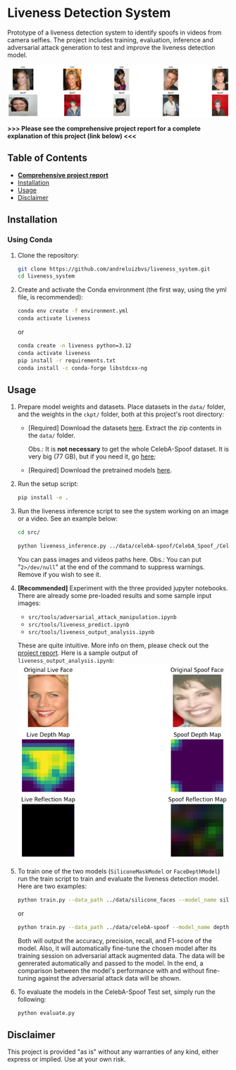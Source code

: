 # Liveness Detection System

Prototype of a liveness detection system to identify spoofs in videos from camera selfies. The project includes training, evaluation, inference and adversarial attack generation to test and improve the liveness detection model.

![summary](assets/results.png)

**>>> Please see the comprehensive project report for a complete explanation of this project (link below) <<<**

## Table of Contents

- **[Comprehensive project report](./Report.md)**
- [Installation](#installation)
- [Usage](#usage)
- [Disclaimer](#disclaimer)

## Installation

### Using Conda

1. Clone the repository:
    ```sh
    git clone https://github.com/andreluizbvs/liveness_system.git
    cd liveness_system
    ```

2. Create and activate the Conda environment (the first way, using the yml file, is recommended):
    ```sh
    conda env create -f environment.yml
    conda activate liveness
    ```
    or

    ```sh
    conda create -n liveness python=3.12
    conda activate liveness
    pip install -r requirements.txt
    conda install -c conda-forge libstdcxx-ng
    ```

## Usage

1. Prepare model weights and datasets. Place datasets in the `data/` folder, and the weights in the `ckpt/` folder, both at this project's root directory:

    - [Required] Download the datasets [here](https://drive.google.com/file/d/1YhO77mX-lrsHrylAGhwAJr86ZX4CD4IG/view?usp=sharing). Extract the zip contents in the `data/` folder. 
    
        Obs.: It is **not necessary** to get the whole CelebA-Spoof dataset. It is very big (77 GB), but if you need it, go [here](https://www.kaggle.com/datasets/attentionlayer241/celeba-spoof-for-face-antispoofing);
    
    - [Required] Download the pretrained models [here](https://drive.google.com/file/d/1sQFPC9IyQFFDmKX28_uD4mgN00dtZSiL/view?usp=sharing).

2. Run the setup script:
    ```sh
    pip install -e .
    ```

2. Run the liveness inference script to see the system working on an image or a video. See an example below:
    ```sh
    cd src/
    ```
    ```sh
    python liveness_inference.py ../data/celebA-spoof/CelebA_Spoof_/CelebA_Spoof/Data/test/3613/spoof/541354.png
    ```
    You can pass images and videos paths here.
    Obs.: You can put "`2>/dev/null`" at the end of the command to suppress warnings. Remove if you wish to see it.

3. **[Recommended]** Experiment with the three provided jupyter notebooks. There are already some pre-loaded results and some sample input images:
    - `src/tools/adversarial_attack_manipulation.ipynb`
    - `src/tools/liveness_predict.ipynb`
    - `src/tools/liveness_output_analysis.ipynb`
    
    These are quite intuitive. More info on them, please check out the [project report](./Report.md). Here is a sample output of `liveness_output_analysis.ipynb`:
    ![analysis](assets/analysis.png)

4. To train one of the two models (`SiliconeMaskModel` or `FaceDepthModel`) run the train script to train and evaluate the liveness detection model. Here are two examples:
    ```sh
    python train.py --data_path ../data/silicone_faces --model_name silicone
    ```
    or
    ```sh
    python train.py --data_path ../data/celebA-spoof --model_name depth
    ```
    Both will output the accuracy, precision, recall, and F1-score of the model. Also, it will automatically fine-tune the chosen model after its training session on adversarial attack augmented data. The data will be genrerated automatically and passed to the model. In the end, a comparison between the model's performance with and without fine-tuning against the adversarial attack data will be shown.

5. To evaluate the models in the CelebA-Spoof Test set, simply run the following:
    ```sh
    python evaluate.py
    ```


## Disclaimer

This project is provided "as is" without any warranties of any kind, either express or implied. Use at your own risk.